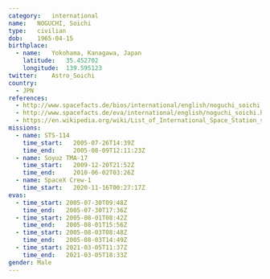 ```yaml
---
category:	international
name:	NOGUCHI, Soichi
type:	civilian
dob:	1965-04-15
birthplace:
  - name:	Yokohama, Kanagawa, Japan
    latitude:	35.452702
    longitude:	139.595123
twitter:	Astro_Soichi
country:
  - JPN
references:
  - http://www.spacefacts.de/bios/international/english/noguchi_soichi.htm
  - http://www.spacefacts.de/eva/international/english/noguchi_soichi.htm
  - https://en.wikipedia.org/wiki/List_of_International_Space_Station_spacewalks
missions:
  - name: STS-114
    time_start:   2005-07-26T14:39Z
    time_end:     2005-08-09T12:11:23Z
  - name: Soyuz TMA-17
    time_start:   2009-12-20T21:52Z
    time_end:     2010-06-02T03:26Z
  - name: SpaceX Crew-1
    time_start:   2020-11-16T00:27:17Z
evas:
  - time_start: 2005-07-30T09:48Z
    time_end:   2005-07-30T17:36Z
  - time_start: 2005-08-01T08:42Z
    time_end:   2005-08-01T15:56Z
  - time_start: 2005-08-03T08:48Z
    time_end:   2005-08-03T14:49Z
  - time_start:	2021-03-05T11:37Z
    time_end:	2021-03-05T18:33Z
gender:	Male
---
```

